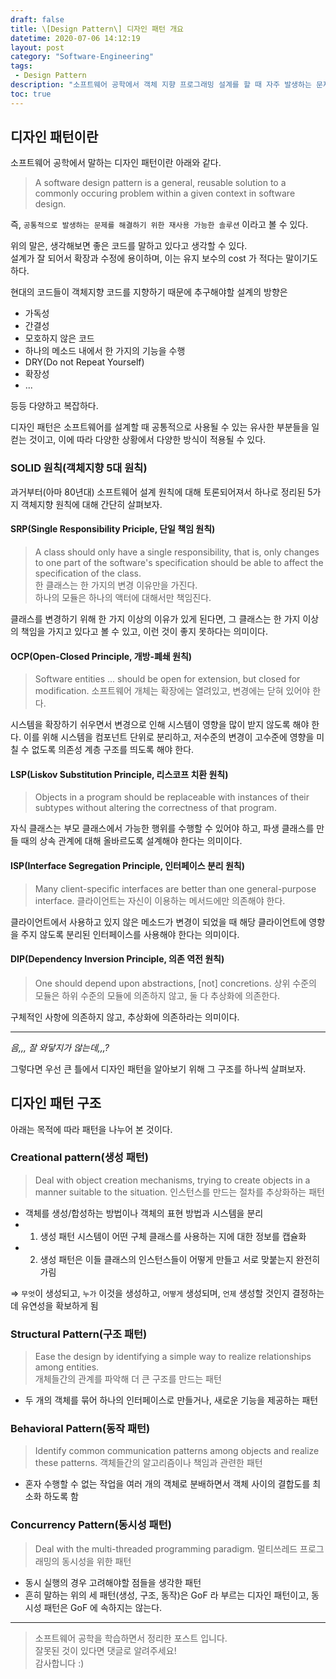 ```yaml
---
draft: false
title: \[Design Pattern\] 디자인 패턴 개요
datetime: 2020-07-06 14:12:19
layout: post
category: "Software-Engineering"
tags: 
 - Design Pattern
description: "소프트웨어 공학에서 객체 지향 프로그래밍 설계를 할 때 자주 발생하는 문제들을 피하기 위해 사용되는 패턴인 디자인 패턴에 대해서 간략히 정리합니다."
toc: true
---
```


## 디자인 패턴이란

소프트웨어 공학에서 말하는 디자인 패턴이란 아래와 같다.  

> A software design pattern is a general, reusable solution to a commonly occuring problem within a given context in software design.

즉, `공통적으로 발생하는 문제를 해결하기 위한 재사용 가능한 솔루션` 이라고 볼 수 있다.  

위의 말은, 생각해보면 좋은 코드를 말하고 있다고 생각할 수 있다.  
설계가 잘 되어서 확장과 수정에 용이하며, 이는 유지 보수의 cost 가 적다는 말이기도 하다.  

현대의 코드들이 객체지향 코드를 지향하기 때문에 추구해야할 설계의 방향은

- 가독성
- 간결성
- 모호하지 않은 코드
- 하나의 메소드 내에서 한 가지의 기능을 수행
- DRY(Do not Repeat Yourself)
- 확장성
- ...

등등 다양하고 복잡하다.

디자인 패턴은 소프트웨어를 설계할 때 공통적으로 사용될 수 있는 유사한 부분들을 일컫는 것이고, 이에 따라 다양한 상황에서 다양한 방식이 적용될 수 있다.  

### SOLID 원칙(객체지향 5대 원칙)

과거부터(아마 80년대) 소프트웨어 설계 원칙에 대해 토론되어져서 하나로 정리된 5가지 객체지향 원칙에 대해 간단히 살펴보자.

#### SRP(Single Responsibility Priciple, 단일 책임 원칙)

> A class should only have a single responsibility, that is, only changes to one part of the software's specification should be able to affect the specification of the class.  
> 한 클래스는 한 가지의 변경 이유만을 가진다.  
> 하나의 모듈은 하나의 액터에 대해서만 책임진다.  

클래스를 변경하기 위해 한 가지 이상의 이유가 있게 된다면, 그 클래스는 한 가지 이상의 책임을 가지고 있다고 볼 수 있고, 이런 것이 좋지 못하다는 의미이다.

#### OCP(Open-Closed Principle, 개방-폐쇄 원칙)

> Software entities ... should be open for extension, but closed for modification.
> 소프트웨어 개체는 확장에는 열려있고, 변경에는 닫혀 있어야 한다.

시스템을 확장하기 쉬우면서 변경으로 인해 시스템이 영향을 많이 받지 않도록 해야 한다. 이를 위해 시스템을 컴포넌트 단위로 분리하고, 저수준의 변경이 고수준에 영향을 미칠 수 없도록 의존성 계층 구조를 띄도록 해야 한다.

#### LSP(Liskov Substitution Principle, 리스코프 치환 원칙)

> Objects in a program should be replaceable with instances of their subtypes without altering the correctness of that program.

자식 클래스는 부모 클래스에서 가능한 행위를 수행할 수 있어야 하고, 파생 클래스를 만들 때의 상속 관계에 대해 올바르도록 설계해야 한다는 의미이다.

#### ISP(Interface Segregation Principle, 인터페이스 분리 원칙)

> Many client-specific interfaces are better than one general-purpose interface.
> 클라이언트는 자신이 이용하는 메서드에만 의존해야 한다.

클라이언트에서 사용하고 있지 않은 메소드가 변경이 되었을 때 해당 클라이언트에 영향을 주지 않도록 분리된 인터페이스를 사용해야 한다는 의미이다.

#### DIP(Dependency Inversion Principle, 의존 역전 원칙)

> One should depend upon abstractions, \[not\] concretions.
> 상위 수준의 모듈은 하위 수준의 모듈에 의존하지 않고, 둘 다 추상화에 의존한다.  

구체적인 사항에 의존하지 않고, 추상화에 의존하라는 의미이다.

---

_음,,, 잘 와닿지가 않는데,,,?_  

그렇다면 우선 큰 틀에서 디자인 패턴을 알아보기 위해 그 구조를 하나씩 살펴보자.

## 디자인 패턴 구조

아래는 목적에 따라 패턴을 나누어 본 것이다.

### Creational pattern(생성 패턴)

> Deal with object creation mechanisms, trying to create objects in a manner suitable to the situation.
> 인스턴스를 만드는 절차를 추상화하는 패턴

- 객체를 생성/합성하는 방법이나 객체의 표현 방법과 시스템을 분리
- 1. 생성 패턴 시스템이 어떤 구체 클래스를 사용하는 지에 대한 정보를 캡슐화
- 2. 생성 패턴은 이들 클래스의 인스턴스들이 어떻게 만들고 서로 맞붙는지 완전히 가림

⇒ `무엇`이 생성되고, `누가` 이것을 생성하고, `어떻게` 생성되며, `언제` 생성할 것인지 결정하는데 유연성을 확보하게 됨

### Structural Pattern(구조 패턴)

> Ease the design by identifying a simple way to realize relationships among entities.  
> 개체들간의 관계를 파악해 더 큰 구조를 만드는 패턴

- 두 개의 객체를 묶어 하나의 인터페이스로 만들거나, 새로운 기능을 제공하는 패턴

### Behavioral Pattern(동작 패턴)

> Identify common communication patterns among objects and realize these patterns.
> 객체들간의 알고리즘이나 책임과 관련한 패턴

- 혼자 수행할 수 없는 작업을 여러 개의 객체로 분배하면서 객체 사이의 결합도를 최소화 하도록 함

### Concurrency Pattern(동시성 패턴)

> Deal with the multi-threaded programming paradigm.
> 멀티쓰레드 프로그래밍의 동시성을 위한 패턴

- 동시 실행의 경우 고려해야할 점들을 생각한 패턴
- 흔히 말하는 위의 세 패턴(생성, 구조, 동작)은 GoF 라 부르는 디자인 패턴이고, 동시성 패턴은 GoF 에 속하지는 않는다.

---

> 소프트웨어 공학을 학습하면서 정리한 포스트 입니다.  
> 잘못된 것이 있다면 댓글로 알려주세요!  
> 감사합니다 :)
